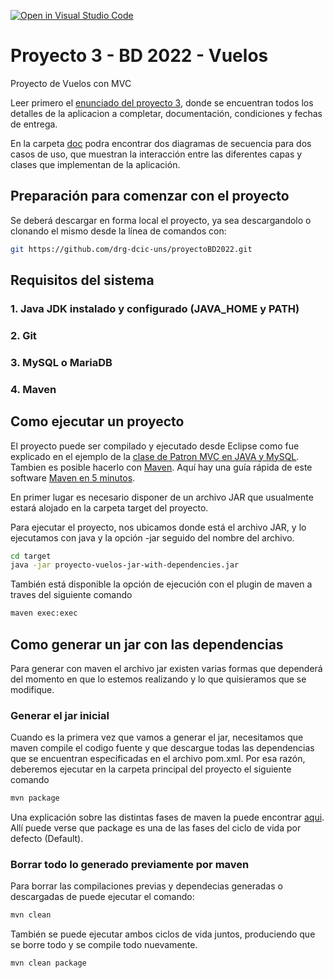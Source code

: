 [![Open in Visual Studio Code](https://classroom.github.com/assets/open-in-vscode-c66648af7eb3fe8bc4f294546bfd86ef473780cde1dea487d3c4ff354943c9ae.svg)](https://classroom.github.com/online_ide?assignment_repo_id=8991815&assignment_repo_type=AssignmentRepo)
# Proyecto 3 - BD 2022 - Vuelos
Proyecto de Vuelos con MVC

Leer primero el [enunciado del proyecto 3](https://moodle.uns.edu.ar/moodle/pluginfile.php/1207755/mod_resource/content/6/Proyecto%203-BD2022.pdf), donde se encuentran todos los detalles de la aplicacion a completar, documentación, condiciones y fechas de entrega.

En la carpeta [doc](https://github.com/drg-dcic-uns/proyectoBD2022/tree/master/doc) podra encontrar dos diagramas de secuencia para dos casos de uso, que muestran la interacción entre las diferentes capas y clases que implementan de la aplicación.

## Preparación para comenzar con el proyecto

Se deberá descargar en forma local el proyecto, ya sea descargandolo o clonando el mismo desde la línea de comandos con:
```bash
git https://github.com/drg-dcic-uns/proyectoBD2022.git
```

## Requisitos del sistema

### 1. Java JDK instalado y configurado (JAVA_HOME y PATH)

### 2. Git

### 3. MySQL o MariaDB

### 4. Maven


## Como ejecutar un proyecto
El proyecto puede ser compilado y ejecutado desde Eclipse como fue explicado en el ejemplo de la [clase de Patron MVC en JAVA y MySQL](https://moodle.uns.edu.ar/moodle/course/view.php?id=12255#section-20). Tambien es posible hacerlo con [Maven](https://maven.apache.org/index.html). 
Aquí hay una guía rápida de este software [Maven en 5 minutos](https://maven.apache.org/guides/getting-started/maven-in-five-minutes.html).

En primer lugar es necesario disponer de un archivo JAR que usualmente estará alojado en la carpeta target del proyecto. 

Para ejecutar el proyecto, nos ubicamos donde está el archivo JAR, y lo ejecutamos con java y la opción -jar seguido del nombre del archivo.

```bash
cd target
java -jar proyecto-vuelos-jar-with-dependencies.jar
```
También está disponible la opción de ejecución con el plugin de maven a traves del siguiente comando
```bash
maven exec:exec
```


## Como generar un jar con las dependencias

Para generar con maven el archivo jar existen varias formas que dependerá del momento en que lo estemos realizando y lo que quisieramos que se modifique.

### Generar el jar inicial

Cuando es la primera vez que vamos a generar el jar, necesitamos que maven compile el codigo fuente y que descargue todas las dependencias que se encuentran especificadas en el archivo pom.xml. Por esa razón, deberemos ejecutar en la carpeta principal del proyecto el siguiente comando
```bash
mvn package
```
Una explicación sobre las distintas fases de maven la puede encontrar [aqui](https://maven.apache.org/guides/getting-started/maven-in-five-minutes.html#running-maven-tools). Allí puede verse que package es una de las fases del ciclo de vida por defecto (Default).

### Borrar todo lo generado previamente por maven 

Para borrar las compilaciones previas y dependecias generadas o descargadas de puede ejecutar el comando:
```bash
mvn clean
```
También se puede ejecutar ambos ciclos de vida juntos, produciendo que se borre todo y se compile todo nuevamente.
```bash
mvn clean package
```
